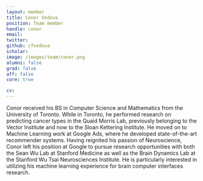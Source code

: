 ```yaml
---
layout: member
title: Conor Vedova
position: Team member
handle: conor
email:
twitter:
github: cfvedova
scholar: 
image: /images/team/conor.png
alumni: false
grad: false
aff: false
core: true

cv:
---
```


Conor received his BS in Computer Science and Mathematics from the University of Toronto. While in Toronto, he performed research on predicting cancer types in the Quaid Morris Lab, previously belonging to the Vector Institute and now to the Sloan Kettering Institute. He moved on to Machine Learning work at Google Ads, where he developed state-of-the-art recommender systems. Having reignited his passion of Neuroscience, Conor left his position at Google to pursue research opportunities with both the Sean Wu Lab at Stanford Medicine as well as the Brain Dynamics Lab at the Stanford Wu Tsai Neurosciences Institute. He is particularly interested in utilizing his machine learning experience for brain computer interfaces research.
